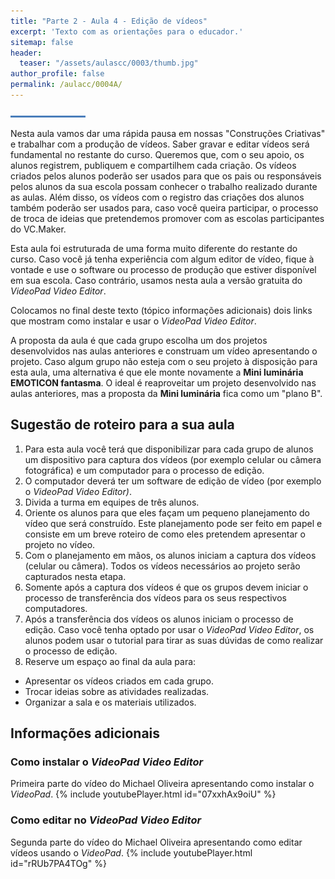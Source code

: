 ```yaml
---
title: "Parte 2 - Aula 4 - Edição de vídeos"
excerpt: 'Texto com as orientações para o educador.'
sitemap: false
header: 
  teaser: "/assets/aulascc/0003/thumb.jpg" 
author_profile: false
permalink: /aulacc/0004A/
---
```

![Linha separadora](/assets/images/line.jpg)

Nesta aula vamos dar uma rápida pausa em nossas "Construções Criativas" e trabalhar com a produção de vídeos. Saber gravar e editar vídeos será fundamental no restante do curso. Queremos que, com o seu apoio, os alunos registrem, publiquem e compartilhem cada criação. Os vídeos criados pelos alunos poderão ser usados para que os pais ou responsáveis pelos alunos da sua escola possam conhecer o trabalho realizado durante as aulas.
Além disso, os vídeos com o registro das criações dos alunos também poderão ser usados para, caso você queira participar, o processo de troca de ideias que pretendemos promover com  as escolas participantes do VC.Maker. 

Esta aula foi estruturada de uma forma muito diferente do restante do curso. Caso você já tenha experiência com algum editor de vídeo, fique à vontade e use o software ou processo de produção que estiver disponível em sua escola. Caso contrário, usamos nesta aula a versão gratuita do *VideoPad Video Editor*. 

Colocamos no final deste texto (tópico informações adicionais) dois links que mostram como instalar e usar o *VideoPad Video Editor*. 

A proposta da aula é que cada grupo escolha um dos projetos desenvolvidos nas aulas anteriores e construam um vídeo apresentando o projeto. Caso algum grupo não esteja com o seu projeto à disposição para esta aula, uma alternativa é que ele monte novamente a **Mini luminária EMOTICON fantasma**. O ideal é reaproveitar um projeto desenvolvido nas aulas anteriores, mas a proposta da **Mini luminária** fica como um "plano B".

## Sugestão de roteiro para a sua aula
1. Para esta aula você terá que disponibilizar para cada grupo de alunos um dispositivo para captura dos vídeos (por exemplo celular ou câmera fotográfica) e um computador para o processo de edição.
1. O computador deverá ter um software de edição de vídeo (por exemplo o *VideoPad Video Editor)*.
1. Divida a turma em equipes de três alunos.
1. Oriente os alunos para que eles façam um pequeno planejamento do vídeo que será construído. Este planejamento pode ser feito em papel e consiste em um breve roteiro de como eles pretendem apresentar o projeto no vídeo.
1. Com o planejamento em mãos, os alunos iniciam a captura dos vídeos (celular ou câmera). Todos os vídeos necessários ao projeto serão capturados nesta etapa.
1. Somente após a captura dos vídeos é que os grupos devem iniciar o processo de transferência dos vídeos para os seus respectivos computadores.
1. Após a transferência dos vídeos os alunos iniciam o processo de edição. Caso você tenha optado por usar o *VideoPad Video Editor*, os alunos podem usar o tutorial para tirar as suas dúvidas de como realizar o processo de edição.
1. Reserve um espaço ao final da aula para:
  * Apresentar os vídeos criados em cada grupo.
  * Trocar ideias sobre as atividades realizadas.
  * Organizar a sala e os materiais utilizados.

## Informações adicionais
### Como instalar o *VideoPad Video Editor*
Primeira parte do vídeo do Michael Oliveira apresentando como instalar o *VideoPad*.
{% include youtubePlayer.html id="07xxhAx9oiU" %}
### Como editar no *VideoPad Video Editor*
Segunda parte do vídeo do Michael Oliveira apresentando como editar vídeos usando o *VideoPad*.
{% include youtubePlayer.html id="rRUb7PA4TOg" %}
